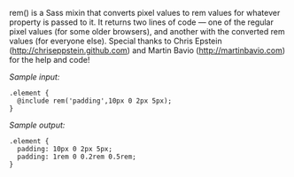 rem() is a Sass mixin that converts pixel values to rem values for whatever property is passed to it.
It returns two lines of code — one of the regular pixel values (for some older browsers), and another with the
converted rem values (for everyone else). Special thanks to Chris Epstein (http://chriseppstein.github.com)
and Martin Bavio (http://martinbavio.com) for the help and code!

_Sample input:_

    .element {
      @include rem('padding',10px 0 2px 5px);
    }

_Sample output:_

    .element {
      padding: 10px 0 2px 5px;
      padding: 1rem 0 0.2rem 0.5rem;
    }